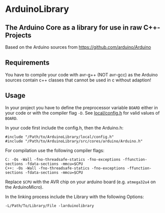 # ArduinoLibrary
## The Arduino Core as a library for use in raw C++-Projects

Based on the Arduino sources from https://github.com/arduino/Arduino

## Requirements

You have to compile your code with avr-g++ (NOT avr-gcc) as the Arduino sources contain c++ classes that cannot be used in c without adaption!

## Usage

In your project you have to define the preprocessor variable `BOARD` either in your code or with the compiler flag `-D`.
See <a href="local/config.h">local/config.h</a> for valid values of `BOARD`.

In your code first include the config.h, then the Arduino.h:

	#include "/Path/to/ArduinoLibrary/local/config.h"
	#include "/Path/to/ArduinoLibrary/src/cores/arduino/Arduino.h"
	
For compilation use the following compiler flags:

	C: -Os -Wall -fno-threadsafe-statics -fno-exceptions -ffunction-sections -fdata-sections -mmcu=$CPU
	C++: -Os -Wall -fno-threadsafe-statics -fno-exceptions -ffunction-sections -fdata-sections -mmcu=$CPU
	
Replace `$CPU` with the AVR chip on your arduino board (e.g. `atmega32u4` on the ArduinoMicro). 

In the linking process include the Library with the following Options:

	-L/Path/To/Library/File -larduinolibrary